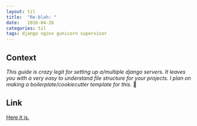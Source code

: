 ```yaml
---
layout: til
title:  "Re-blah: "
date:   2016-04-26
categories: til
tags: django nginx gunicorn supervisor
---
```


## Context
_This guide is crazy legit for setting up a/multiple django servers. It leaves you with a very easy to understand file structure for your projects. I plan on making a boilerplate/cookiecutter template for this._ 🤔

## Link
[Here it is.][karzynski]

[karzynski]: http://michal.karzynski.pl/blog/2013/06/09/django-nginx-gunicorn-virtualenv-supervisor/
